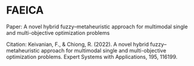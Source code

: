 # FAEICA
Paper: A novel hybrid fuzzy–metaheuristic approach for multimodal single and multi-objective optimization problems

Citation: Keivanian, F., & Chiong, R. (2022). A novel hybrid fuzzy–metaheuristic approach for multimodal single and multi-objective optimization problems. Expert Systems with Applications, 195, 116199.
